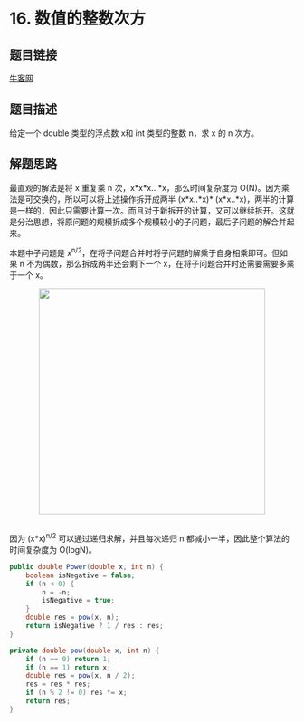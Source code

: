 # 16. 数值的整数次方

## 题目链接

[牛客网](https://www.nowcoder.com/practice/1a834e5e3e1a4b7ba251417554e07c00?tpId=13&tqId=11165&tPage=1&rp=1&ru=/ta/coding-interviews&qru=/ta/coding-interviews/question-ranking&from=cyc_github)

## 题目描述

给定一个 double 类型的浮点数 x和 int 类型的整数 n，求 x 的 n 次方。

## 解题思路

<!-- <div align="center"><img src="https://latex.codecogs.com/gif.latex?x^n=\left\{\begin{array}{rcl}x^{n/2}*x^{n/2}&&{n\%2=0}\\x*(x^{n/2}*x^{n/2})&&{n\%2=1}\end{array}\right." class="mathjax-pic"/></div> <br>  -->

最直观的解法是将 x 重复乘 n 次，x\*x\*x...\*x，那么时间复杂度为 O(N)。因为乘法是可交换的，所以可以将上述操作拆开成两半 (x\*x..\*x)\* (x\*x..\*x)，两半的计算是一样的，因此只需要计算一次。而且对于新拆开的计算，又可以继续拆开。这就是分治思想，将原问题的规模拆成多个规模较小的子问题，最后子问题的解合并起来。

本题中子问题是 x<sup>n/2</sup>，在将子问题合并时将子问题的解乘于自身相乘即可。但如果 n 不为偶数，那么拆成两半还会剩下一个 x，在将子问题合并时还需要需要多乘于一个 x。



<div align="center"> <img src="/pics/image-20201105012506187.png" width="400px"> </div><br>


因为 (x\*x)<sup>n/2</sup> 可以通过递归求解，并且每次递归 n 都减小一半，因此整个算法的时间复杂度为 O(logN)。

```java
public double Power(double x, int n) {
    boolean isNegative = false;
    if (n < 0) {
        n = -n;
        isNegative = true;
    }
    double res = pow(x, n);
    return isNegative ? 1 / res : res;
}

private double pow(double x, int n) {
    if (n == 0) return 1;
    if (n == 1) return x;
    double res = pow(x, n / 2);
    res = res * res;
    if (n % 2 != 0) res *= x;
    return res;
}
```

